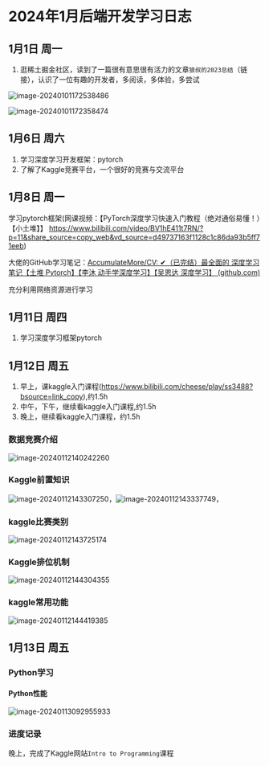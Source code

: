 

# 2024年1月后端开发学习日志

## 1月1日 周一

1. 逛稀土掘金社区，读到了一篇很有意思很有活力的文章`狼叔的2023总结`（链接），认识了一位有趣的开发者，多阅读，多体验，多尝试

![image-20240101172538486](images/image-20240101172538486.png)





![image-20240101172358474](images/image-20240101172358474.png)

## 1月6日 周六

1. 学习深度学习开发框架：pytorch
2. 了解了Kaggle竞赛平台，一个很好的竞赛与交流平台

## 1月8日 周一

学习pytorch框架(网课视频：【PyTorch深度学习快速入门教程（绝对通俗易懂！）【小土堆】】 https://www.bilibili.com/video/BV1hE411t7RN/?p=11&share_source=copy_web&vd_source=d49737163f1128c1c86da93b5ff71eeb)

大佬的GitHub学习笔记：[AccumulateMore/CV: ✔（已完结）最全面的 深度学习 笔记【土堆 Pytorch】【李沐 动手学深度学习】【吴恩达 深度学习】 (github.com)](https://github.com/AccumulateMore/CV)

充分利用网络资源进行学习

## 1月11日 周四

1. 学习深度学习框架pytorch

## 1月12日 周五

1. 早上，课kaggle入门课程(https://www.bilibili.com/cheese/play/ss3488?bsource=link_copy),约1.5h
2. 中午，下午，继续看kaggle入门课程,约1.5h
2. 晚上，继续看kaggle入门课程，约1.5h
### 数据竞赛介绍
![image-20240112140242260](images/image-20240112140242260.png)
### Kaggle前置知识
![image-20240112143307250](images/image-20240112143307250.png)，![image-20240112143337749](images/image-20240112143337749.png)，
### kaggle比赛类别
![image-20240112143725174](images/image-20240112143725174.png)

### Kaggle排位机制

![image-20240112144304355](images/image-20240112144304355.png)

### kaggle常用功能

![image-20240112144419385](images/image-20240112144419385.png)

## 1月13日 周五

### Python学习

#### Python性能

![image-20240113092955933](images/image-20240113092955933.png)

### 进度记录

晚上，完成了Kaggle网站`Intro to Programming`课程
